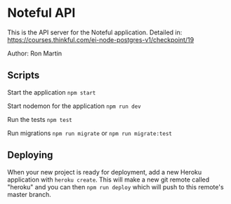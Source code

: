 # Noteful API

This is the API server for the Noteful application.
Detailed in: https://courses.thinkful.com/ei-node-postgres-v1/checkpoint/19

Author: Ron Martin


## Scripts

Start the application `npm start`

Start nodemon for the application `npm run dev`

Run the tests `npm test`

Run migrations `npm run migrate` or `npm run migrate:test`


## Deploying

When your new project is ready for deployment, add a new Heroku application with `heroku create`. This will make a new git remote called "heroku" and you can then `npm run deploy` which will push to this remote's master branch.